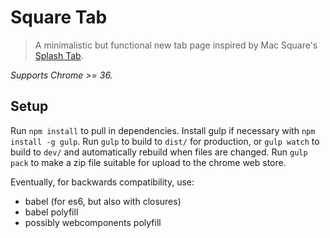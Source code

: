 # Square Tab

> A minimalistic but functional new tab page inspired by Mac Square's
[Splash Tab](https://chrome.google.com/webstore/detail/splash-tab/ggljjfbnnofkajgcnleiglffhhbbommh?hl=en).

*Supports Chrome >= 36.*

## Setup
Run `npm install` to pull in dependencies.  Install gulp if necessary with `npm
install -g gulp`.  Run `gulp` to build to `dist/` for production, or `gulp
watch` to build to `dev/` and automatically rebuild when files are changed.
Run `gulp pack` to make a zip file suitable for upload to the chrome web store.

Eventually, for backwards compatibility, use:
- babel (for es6, but also with closures)
- babel polyfill
- possibly webcomponents polyfill
